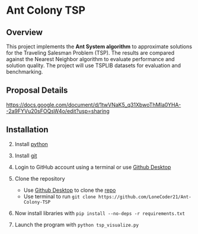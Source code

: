 # Ant Colony TSP

## Overview

This project implements the **Ant System algorithm** to approximate solutions for the Traveling Salesman Problem (TSP). The results are compared against the Nearest Neighbor algorithm to evaluate performance and solution quality. The project will use TSPLIB datasets for evaluation and benchmarking.

## Proposal Details

https://docs.google.com/document/d/1twVNaK5_q31XbwoThMIa0YHA--2a9FYVu20sFOQsW4o/edit?usp=sharing

## Installation

2.  Install [python](https://www.python.org/downloads/)
3.  Install [git](https://git-scm.com/downloads)
4.  Login to GitHub account using a terminal or use [Github Desktop](https://desktop.github.com/download/)
5.  Clone the repository

    -   Use [Github Desktop](https://desktop.github.com/download/) to clone the [repo](https://github.com/LoneCoder21/Ant-Colony-TSP)
    -   Use terminal to run `git clone https://github.com/LoneCoder21/Ant-Colony-TSP`

6.  Now install libraries with `pip install --no-deps -r requirements.txt`

7.  Launch the program with `python tsp_visualize.py`
